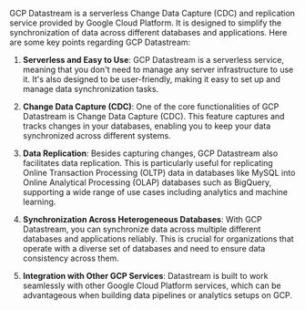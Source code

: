 GCP Datastream is a serverless Change Data Capture (CDC) and replication service provided by Google Cloud Platform. It is designed to simplify the synchronization of data across different databases and applications. Here are some key points regarding GCP Datastream:

1. **Serverless and Easy to Use**: GCP Datastream is a serverless service, meaning that you don't need to manage any server infrastructure to use it. It's also designed to be user-friendly, making it easy to set up and manage data synchronization tasks.

2. **Change Data Capture (CDC)**: One of the core functionalities of GCP Datastream is Change Data Capture (CDC). This feature captures and tracks changes in your databases, enabling you to keep your data synchronized across different systems.

3. **Data Replication**: Besides capturing changes, GCP Datastream also facilitates data replication. This is particularly useful for replicating Online Transaction Processing (OLTP) data in databases like MySQL into Online Analytical Processing (OLAP) databases such as BigQuery, supporting a wide range of use cases including analytics and machine learning.

4. **Synchronization Across Heterogeneous Databases**: With GCP Datastream, you can synchronize data across multiple different databases and applications reliably. This is crucial for organizations that operate with a diverse set of databases and need to ensure data consistency across them.

5. **Integration with Other GCP Services**: Datastream is built to work seamlessly with other Google Cloud Platform services, which can be advantageous when building data pipelines or analytics setups on GCP.
